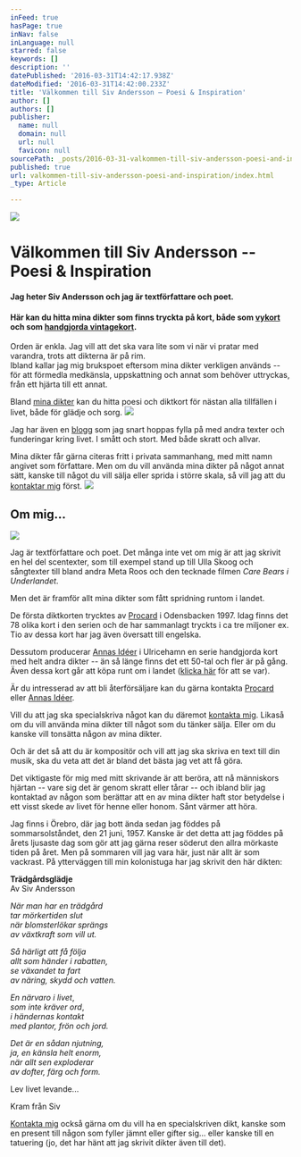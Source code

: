 ```yaml
---
inFeed: true
hasPage: true
inNav: false
inLanguage: null
starred: false
keywords: []
description: ''
datePublished: '2016-03-31T14:42:17.938Z'
dateModified: '2016-03-31T14:42:00.233Z'
title: 'Välkommen till Siv Andersson – Poesi & Inspiration'
author: []
authors: []
publisher:
  name: null
  domain: null
  url: null
  favicon: null
sourcePath: _posts/2016-03-31-valkommen-till-siv-andersson-poesi-and-inspiration.md
published: true
url: valkommen-till-siv-andersson-poesi-and-inspiration/index.html
_type: Article

---
```

![](https://the-grid-user-content.s3-us-west-2.amazonaws.com/0399b52f-f559-4681-98f7-53f0efbd514b.jpg)

# Välkommen till Siv Andersson -- Poesi & Inspiration

#### Jag heter Siv Andersson och jag är textförfattare och poet.

#### Här kan du hitta mina dikter som finns tryckta på kort, både som [vykort][0] och som [handgjorda vintagekort][1].

Orden är enkla. Jag vill att det ska vara lite som vi när vi pratar med varandra, trots att dikterna är på rim.  
Ibland kallar jag mig brukspoet eftersom mina dikter verkligen används -- för att förmedla medkänsla, uppskattning och annat som behöver uttryckas, från ett hjärta till ett annat.

Bland [mina dikter][2] kan du hitta poesi och diktkort för nästan alla tillfällen i livet, både för glädje och sorg.
![](https://the-grid-user-content.s3-us-west-2.amazonaws.com/cb5d1e2e-cb5c-47cc-ba89-eb79c17368f5.jpg)

Jag har även en [blogg][3] som jag snart hoppas fylla på med andra texter och funderingar kring livet. I smått och stort. Med både skratt och allvar.

Mina dikter får gärna citeras fritt i privata sammanhang, med mitt namn angivet som författare. Men om du vill använda mina dikter på något annat sätt, kanske till något du vill sälja eller sprida i större skala, så vill jag att du [kontaktar mig][4] först.
![](https://the-grid-user-content.s3-us-west-2.amazonaws.com/7dccb50c-4233-4934-b439-22f4211b5a60.jpg)

## Om mig...
![](https://the-grid-user-content.s3-us-west-2.amazonaws.com/127d2481-072a-475e-a2da-313f3dad4580.jpg)

Jag är textförfattare och poet. Det många inte vet om mig är att jag skrivit en hel del scentexter, som till exempel stand up till Ulla Skoog och sångtexter till bland andra Meta Roos och den tecknade filmen _Care Bears i Underlandet_.

Men det är framför allt mina dikter som fått spridning runtom i landet.

De första diktkorten trycktes av [Procard][5] i Odensbacken 1997\. Idag finns det 78 olika kort i den serien och de har sammanlagt tryckts i ca tre miljoner ex. Tio av dessa kort har jag även översatt till engelska.

Dessutom producerar [Annas Idéer][6] i Ulricehamn en serie handgjorda kort med helt andra dikter -- än så länge finns det ett 50-tal och fler är på gång. Även dessa kort går att köpa runt om i landet ([klicka här][7] för att se var).

Är du intresserad av att bli återförsäljare kan du gärna kontakta [Procard][5] eller [Annas Idéer][8].

Vill du att jag ska specialskriva något kan du däremot [kontakta mig][9]. Likaså om du vill använda mina dikter till något som du tänker sälja. Eller om du kanske vill tonsätta någon av mina dikter.

Och är det så att du är kompositör och vill att jag ska skriva en text till din musik, ska du veta att det är bland det bästa jag vet att få göra.

Det viktigaste för mig med mitt skrivande är att beröra, att nå människors hjärtan -- vare sig det är genom skratt eller tårar -- och ibland blir jag kontaktad av någon som berättar att en av mina dikter haft stor betydelse i ett visst skede av livet för henne eller honom. Sånt värmer att höra.

Jag finns i Örebro, där jag bott ända sedan jag föddes på sommarsolståndet, den 21 juni, 1957\. Kanske är det detta att jag föddes på årets ljusaste dag som gör att jag gärna reser söderut den allra mörkaste tiden på året. Men på sommaren vill jag vara här, just när allt är som vackrast. På ytterväggen till min kolonistuga har jag skrivit den här dikten:

**Trädgårdsglädje**  
Av Siv Andersson

_När man har en trädgård_  
_tar mörkertiden slut_  
_när blomsterlökar sprängs_  
_av växtkraft som vill ut._

_Så härligt att få följa_  
_allt som händer i rabatten,_  
_se växandet ta fart_  
_av näring, skydd och vatten._

_En närvaro i livet_,  
_som inte kräver ord_,  
_i händernas kontakt_  
_med plantor, frön och jord._

_Det är en sådan njutning,_  
_ja, en känsla helt enorm,_  
_när allt sen exploderar_  
_av dofter, färg och form._

Lev livet levande...

Kram från Siv

[Kontakta mig][9] också gärna om du vill ha en specialskriven dikt, kanske som en present till någon som fyller jämnt eller gifter sig... eller kanske till en tatuering (jo, det har hänt att jag skrivit dikter även till det).

[0]: http://vykortsforlaget.se/produkt-kategori/diktkort-siv-andersson/ "Tryckta diktkort"
[1]: http://annasideerbloggbutik.blogspot.se/2012/09/diktkort.html "Handgjorda diktkort"
[2]: http://sivandersson.com/diktkort/ "Diktkort"
[3]: http://sivandersson.com/blogg/ "Blogg"
[4]: http://sivandersson.com/kontakt/ "Kontakt"
[5]: http://kortbutiken.nu/index.php?p=browse&main=A6%20DIKTKORT "Tryckta diktkort"
[6]: http://www.annasideer.se/Diktkort.htm "Handgjorda diktkort"
[7]: http://www.annasideer.se/aterforsaljare.htm "Annas Idéer, återförsäljare"
[8]: http://annasideer.se/Diktkort.htm "Annas Idéer"
[9]: http://sivandersson.com/kontakt/ "Kontakta mig"